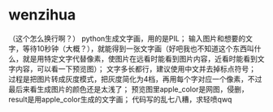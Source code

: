 # wenzihua
（这个怎么换行啊？）
python生成文字画，用的是PIL；
输入图片和想要的文字，等待10秒钟（大概？），就能得到一张文字画（好吧我也不知道这个东西叫什么，就是用特定文字代替像素，使图片在远看时能看到图片内容，近看时能看到文字内容，可以看一下预览图）；
文字多长都行，建议使用中文并去掉标点符号；
过程是把图片转成灰度模式，把灰度简化为4档，再用每个字对应一个像素，不过最后来看生成图片的颜色还是太浅了；
预览图里apple_color是网图，侵删，result是用apple_color生成的文字画；
代码写的乱七八糟，求轻喷qwq
